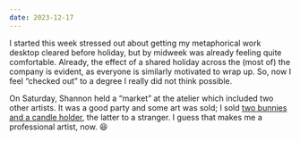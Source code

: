 ```yaml
---
date: 2023-12-17
---
```


I started this week stressed out about getting my metaphorical work desktop cleared before holiday, but by midweek was already feeling quite comfortable. Already, the effect of a shared holiday across the (most of) the company is evident, as everyone is similarly motivated to wrap up. So, now I feel “checked out” to a degree I really did not think possible.

On Saturday, Shannon held a “market” at the atelier which included two other artists. It was a good party and some art was sold; I sold [two bunnies and a candle holder](/projects/ceramics), the latter to a stranger. I guess that makes me a professional artist, now. 😆
